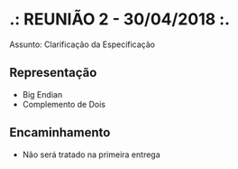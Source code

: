 # .: REUNIÃO 2 - 30/04/2018 :.

Assunto: Clarificação da Especificação

## Representação
* Big Endian
* Complemento de Dois

## Encaminhamento
* Não será tratado na primeira entrega